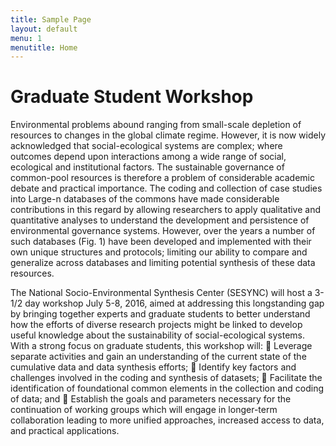 ```yaml
---
title: Sample Page
layout: default
menu: 1
menutitle: Home
---
```


# Graduate Student Workshop

Environmental problems abound ranging from small-scale depletion of resources to changes in the global 
climate regime.  However, it is now widely acknowledged that social-ecological systems are complex; 
where outcomes depend upon interactions among a wide range of social, ecological and institutional 
factors.  The sustainable governance of common-pool resources is therefore a problem of considerable 
academic debate and practical importance.  The coding and collection of case studies into Large-n 
databases of the commons have made considerable contributions in this regard by allowing researchers to 
apply qualitative and quantitative analyses to understand the development and persistence of 
environmental governance systems.  However, over the years a number of such databases (Fig. 1) have 
been developed and implemented with their own unique structures and protocols; limiting our ability to 
compare and generalize across databases and limiting potential synthesis of these data resources.  

The National Socio-Environmental Synthesis Center (SESYNC) will host a 3-1/2 day workshop July 5-8, 
2016, aimed at addressing this longstanding gap by bringing together experts and graduate students to 
better understand how the efforts of diverse research projects might be linked to develop useful 
knowledge about the sustainability of social-ecological systems. With a strong focus on graduate students, 
this workshop will: 
 Leverage separate activities and gain an understanding of the current state of the cumulative data 
and data synthesis efforts; 
 Identify key factors and challenges involved in the coding and synthesis of datasets; 
 Facilitate the identification of foundational common elements in the collection and coding of 
data; and 
 Establish the goals and parameters necessary for the continuation of working groups which will 
engage in longer-term collaboration leading to more unified approaches, increased access to data, 
and practical applications.
